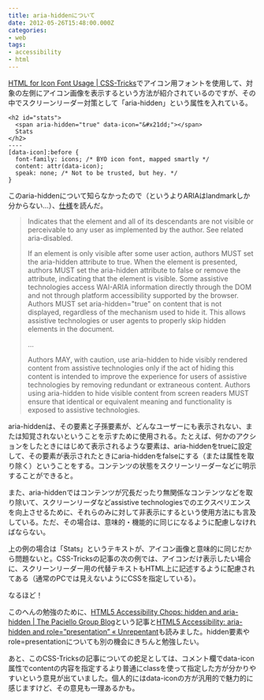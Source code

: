 ```yaml
---
title: aria-hiddenについて
date: 2012-05-26T15:48:00.000Z
categories:
- web
tags:
- accessibility
- html
---
```

[HTML for Icon Font Usage | CSS-Tricks](http://css-tricks.com/html-for-icon-font-usage/)でアイコン用フォントを使用して、対象の左側にアイコン画像を表示するという方法が紹介されているのですが、その中でスクリーンリーダー対策として「aria-hidden」という属性を入れている。

<!-- more -->

```
<h2 id="stats">
  <span aria-hidden="true" data-icon="&#x21dd;"></span>
  Stats
</h2>
----
[data-icon]:before {
  font-family: icons; /* BYO icon font, mapped smartly */
  content: attr(data-icon);
  speak: none; /* Not to be trusted, but hey. */
}

```

このaria-hiddenについて知らなかったので（というよりARIAはlandmarkしか分からない...）、[仕様](http://www.w3.org/TR/wai-aria/states_and_properties#aria-hidden)を読んだ。

> Indicates that the element and all of its descendants are not visible or perceivable to any user as implemented by the author. See related aria-disabled.
> 
> If an element is only visible after some user action, authors MUST set the aria-hidden attribute to true. When the element is presented, authors MUST set the aria-hidden attribute to false or remove the attribute, indicating that the element is visible. Some assistive technologies access WAI-ARIA information directly through the DOM and not through platform accessibility supported by the browser. Authors MUST set aria-hidden="true" on content that is not displayed, regardless of the mechanism used to hide it. This allows assistive technologies or user agents to properly skip hidden elements in the document.
> 
> ...
> 
> Authors MAY, with caution, use aria-hidden to hide visibly rendered content from assistive technologies only if the act of hiding this content is intended to improve the experience for users of assistive technologies by removing redundant or extraneous content. Authors using aria-hidden to hide visible content from screen readers MUST ensure that identical or equivalent meaning and functionality is exposed to assistive technologies.

aria-hiddenは、その要素と子孫要素が、どんなユーザーにも表示されない、または知覚されないということを示すために使用される。たとえば、何かのアクションをしたときにはじめて表示されるような要素は、aria-hiddenをtrueに設定して、その要素が表示されたときにaria-hiddenをfalseにする（または属性を取り除く）ということをする。コンテンツの状態をスクリーンリーダーなどに明示することができると。

また、aria-hiddenではコンテンツが冗長だったり無関係なコンテンツなどを取り除いて、スクリーンリーダなどassistive technologiesでのエクスペリエンスを向上させるために、それらのみに対して非表示にするという使用方法にも言及している。ただ、その場合は、意味的・機能的に同じになるように配慮しなければならない。

上の例の場合は「Stats」というテキストが、アイコン画像と意味的に同じだから問題ないと。CSS-Tricksの記事の次の例では、アイコンだけ表示したい場合に、スクリーンリーダー用の代替テキストもHTML上に記述するように配慮されてある（通常のPCでは見えないようにCSSを指定している）。

なるほど！

このへんの勉強のために、[HTML5 Accessibility Chops: hidden and aria-hidden | The Paciello Group Blog](http://www.paciellogroup.com/blog/2012/05/html5-accessibility-chops-hidden-and-aria-hidden/)という記事と[HTML5 Accessibility: aria-hidden and role=”presentation” « Unrepentant](http://john.foliot.ca/aria-hidden/)も読みました。hidden要素やrole=presentationについても別の機会にきちんと勉強したい。

あと、このCSS-Tricksの記事についての蛇足としては、コメント欄でdata-icon属性でcontentの内容を指定するより普通にclassを使って指定した方が分かりやすいという意見が出ていました。個人的にはdata-iconの方が汎用的で魅力的に感じますけど、その意見も一理あるかも。
